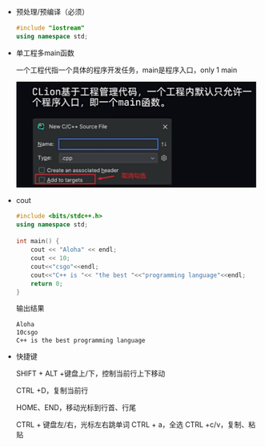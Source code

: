 - 预处理/预编译（必须）

  ```c++
  #include "iostream"
  using namespace std;
  ```

  

- 单工程多main函数

  一个工程代指一个具体的程序开发任务，main是程序入口，only 1 main

  ![image-20240920163305342](https://raw.githubusercontent.com/V0ya93r/PicBed/main/img/image-20240920163305342.png)

  

- cout

  ```c++
  #include <bits/stdc++.h>
  using namespace std;
  
  int main() {
      cout << "Aloha" << endl;
      cout << 10;
      cout<<"csgo"<<endl;
      cout<<"C++ is "<< "the best "<<"programming language"<<endl;
      return 0;
  }
  ```

  输出结果

  ```
  Aloha
  10csgo
  C++ is the best programming language
  ```

  

- 快捷键

  SHIFT + ALT +键盘上/下，控制当前行上下移动

  CTRL +D，复制当前行

  HOME、END，移动光标到行首、行尾

  CTRL + 键盘左/右，光标左右跳单词
  CTRL + a，全选
  CTRL +c/v，复制、粘贴